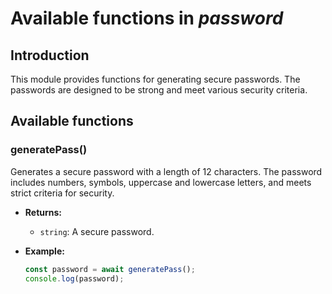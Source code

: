 # Available functions in _password_

## Introduction

This module provides functions for generating secure passwords. The passwords are designed to be strong and meet various security criteria.

## Available functions

### generatePass()

Generates a secure password with a length of 12 characters. The password includes numbers, symbols, uppercase and lowercase letters, and meets strict criteria for security.

- **Returns:**
  - `string`: A secure password.

- **Example:**
  ```javascript
  const password = await generatePass();
  console.log(password);
  ```
